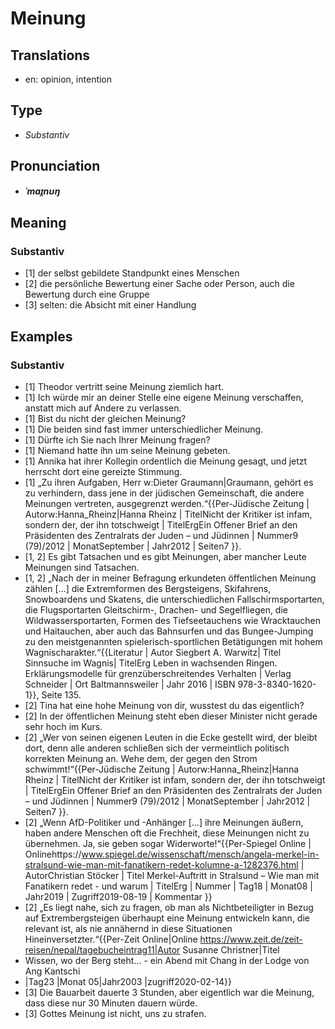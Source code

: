 # Meinung
## Translations
- en: opinion, intention
## Type
- _Substantiv_
## Pronunciation
- **_ˈmaɪ̯nʊŋ_**
## Meaning
### Substantiv
- [1] der selbst gebildete Standpunkt eines Menschen
- [2] die persönliche Bewertung einer Sache oder Person, auch die Bewertung durch eine Gruppe
- [3] selten: die Absicht mit einer Handlung
## Examples
### Substantiv
- [1] Theodor vertritt seine Meinung ziemlich hart.
- [1] Ich würde mir an deiner Stelle eine eigene Meinung verschaffen, anstatt mich auf Andere zu verlassen.
- [1] Bist du nicht der gleichen Meinung?
- [1] Die beiden sind fast immer unterschiedlicher Meinung.
- [1] Dürfte ich Sie nach Ihrer Meinung fragen?
- [1] Niemand hatte ihn um seine Meinung gebeten.
- [1] Annika hat ihrer Kollegin ordentlich die Meinung gesagt, und jetzt herrscht dort eine gereizte Stimmung.
- [1] „Zu ihren Aufgaben, Herr w:Dieter Graumann|Graumann, gehört es zu verhindern, dass jene in der jüdischen Gemeinschaft, die andere Meinungen vertreten, ausgegrenzt werden.“<ref>{{Per-Jüdische Zeitung | Autorw:Hanna_Rheinz|Hanna Rheinz | TitelNicht der Kritiker ist infam, sondern der, der ihn totschweigt | TitelErgEin Offener Brief an den Präsidenten des Zentralrats der Juden – und Jüdinnen | Nummer9 (79)/2012 | MonatSeptember | Jahr2012 | Seiten7 }}.</ref>
- [1, 2] Es gibt Tatsachen und es gibt Meinungen, aber mancher Leute Meinungen sind Tatsachen.
- [1, 2] „Nach der in meiner Befragung erkundeten öffentlichen Meinung zählen […] die Extremformen des Bergsteigens, Skifahrens, Snowboardens und Skatens, die unterschiedlichen Fallschirmsportarten, die Flugsportarten Gleitschirm-, Drachen- und Segelfliegen, die Wildwassersportarten, Formen des Tiefseetauchens wie Wracktauchen und Haitauchen, aber auch das Bahnsurfen und das Bungee-Jumping zu den meistgenannten spielerisch-sportlichen Betätigungen mit hohem Wagnischarakter.“<ref>{{Literatur | Autor Siegbert A. Warwitz| Titel Sinnsuche im Wagnis| TitelErg Leben in wachsenden Ringen. Erklärungsmodelle für grenzüberschreitendes Verhalten | Verlag Schneider | Ort Baltmannsweiler | Jahr 2016 | ISBN 978-3-8340-1620-1}}, Seite 135.</ref>
- [2] Tina hat eine hohe Meinung von dir, wusstest du das eigentlich?
- [2] In der öffentlichen Meinung steht eben dieser Minister nicht gerade sehr hoch im Kurs.
- [2] „Wer von seinen eigenen Leuten in die Ecke gestellt wird, der bleibt dort, denn alle anderen schließen sich der vermeintlich politisch korrekten Meinung an. Wehe dem, der gegen den Strom schwimmt!“<ref>{{Per-Jüdische Zeitung | Autorw:Hanna_Rheinz|Hanna Rheinz | TitelNicht der Kritiker ist infam, sondern der, der ihn totschweigt | TitelErgEin Offener Brief an den Präsidenten des Zentralrats der Juden – und Jüdinnen | Nummer9 (79)/2012 | MonatSeptember | Jahr2012 | Seiten7 }}.</ref>
- [2] „Wenn AfD-Politiker und -Anhänger […] ihre Meinungen äußern, haben andere Menschen oft die Frechheit, diese Meinungen nicht zu übernehmen. Ja, sie geben sogar Widerworte!“<ref>{{Per-Spiegel Online | Onlinehttps://www.spiegel.de/wissenschaft/mensch/angela-merkel-in-stralsund-wie-man-mit-fanatikern-redet-kolumne-a-1282376.html | AutorChristian Stöcker | Titel Merkel-Auftritt in Stralsund – Wie man mit Fanatikern redet - und warum | TitelErg | Nummer | Tag18 | Monat08 | Jahr2019 | Zugriff2019-08-19 | Kommentar }}</ref>
- [2] „Es liegt nahe, sich zu fragen, ob man als Nichtbeteiligter in Bezug auf Extrembergsteigen überhaupt eine Meinung entwickeln kann, die relevant ist, als nie annähernd in diese Situationen Hineinversetzter.“<ref>{{Per-Zeit Online|Online https://www.zeit.de/zeit-reisen/nepal/tagebucheintrag11|Autor Susanne Christner|Titel
- Wissen, wo der Berg steht... - ein Abend mit Chang in der Lodge von Ang Kantschi
- |Tag23 |Monat 05|Jahr2003 |zugriff2020-02-14}}</ref>
- [3] Die Bauarbeit dauerte 3 Stunden, aber eigentlich war die Meinung, dass diese nur 30 Minuten dauern würde.
- [3] Gottes Meinung ist nicht, uns zu strafen.
